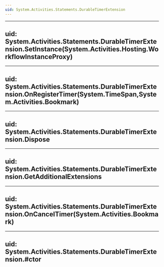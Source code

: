 ```yaml
---
uid: System.Activities.Statements.DurableTimerExtension
---
```


---
uid: System.Activities.Statements.DurableTimerExtension.SetInstance(System.Activities.Hosting.WorkflowInstanceProxy)
---

---
uid: System.Activities.Statements.DurableTimerExtension.OnRegisterTimer(System.TimeSpan,System.Activities.Bookmark)
---

---
uid: System.Activities.Statements.DurableTimerExtension.Dispose
---

---
uid: System.Activities.Statements.DurableTimerExtension.GetAdditionalExtensions
---

---
uid: System.Activities.Statements.DurableTimerExtension.OnCancelTimer(System.Activities.Bookmark)
---

---
uid: System.Activities.Statements.DurableTimerExtension.#ctor
---
